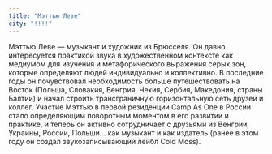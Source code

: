 ```yaml
---
title: "Мэттью Леве"
city: "!!!!"
---
```


Мэттью Леве — музыкант и художник из Брюсселя. Он давно интересуется практикой звука в художественном контексте как медиумом для изучения и метафорического выражения серых зон, которые определяют людей индивидуально и коллективно. В последние годы он почувствовал необходимость больше путешествовать на Восток (Польша, Словакия, Венгрия, Чехия, Сербия, Македония, страны Балтии) и начал строить трансграничную горизонтальную сеть друзей и коллег.
Участие Мэттью в первой резиденции Camp As One в России стало определяющим поворотным моментом в его развитии и практике, и теперь он активно сотрудничает с друзьями из Венгрии, Украины, России, Польши... как музыкант и как издатель (ранее в этом году он создал звукозаписывающий лейбл Cold Moss).
